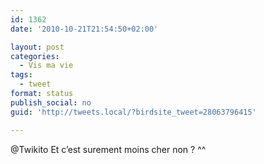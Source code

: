 ```yaml
---
id: 1362
date: '2010-10-21T21:54:50+02:00'

layout: post
categories:
  - Vis ma vie
tags:
  - tweet
format: status
publish_social: no
guid: 'http://tweets.local/?birdsite_tweet=28063796415'

---
```


@Twikito Et c’est surement moins cher non ? ^^